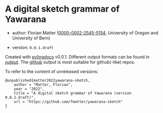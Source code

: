 # A digital sketch grammar of Yawarana

* author: Florian Matter ([0000-0002-2545-5154](https://orcid.org/0000-0002-2545-5154), University of Oregon and University of Bern)

* version: `0.0.1.draft`

Created with [pylingdocs](https://github.com/fmatter/pylingdocs/) v0.0.1.
Different output formats can be found in [output](./output).
The [github](.output/github) output is most suitable for github(-like) repos.


To refer to the content of unreleased versions:

```
@unpublished{matter2022yawarana-sketch,
    author = "Matter, Florian",
    year = "2022",
    title = "A digital sketch grammar of Yawarana (version 0.0.1.draft)",
    url = "https://github.com/fmatter/yawarana-sketch"
}
```